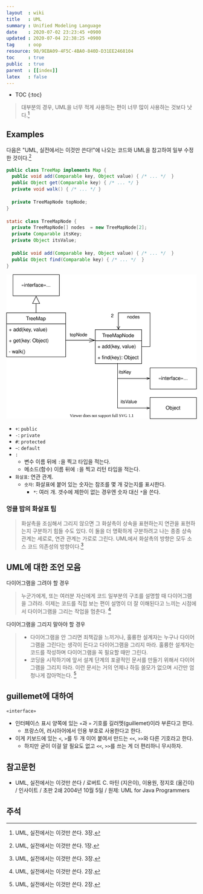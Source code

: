 ```yaml
---
layout  : wiki
title   : UML
summary : Unified Modeling Language
date    : 2020-07-02 23:23:45 +0900
updated : 2020-07-04 22:38:25 +0900
tag     : oop
resource: 98/9EBA09-4F5C-4BA0-840D-D31EE2468104
toc     : true
public  : true
parent  : [[index]]
latex   : false
---
```

* TOC
{:toc}

> 대부분의 경우, UML을 너무 적게 사용하는 편이 너무 많이 사용하는 것보다 낫다.[^bob-c3]

## Examples

다음은 "UML, 실전에서는 이것만 쓴다!"에 나오는 코드와 UML을 참고하여 일부 수정한 것이다.[^bob-c1]

```java
public class TreeMap implements Map {
  public void add(Comparable key, Object value) { /* ... */  }
  public Object get(Comparable key) { /* ... */ }
  private void walk() { /* ... */ }

  private TreeMapNode topNode;
}

static class TreeMapNode {
  private TreeMapNode[] nodes  = new TreeMapNode[2];
  private Comparable itsKey;
  private Object itsValue;

  public void add(Comparable key, Object value) { /* ... */  }
  public Object find(Comparable key) { /* ... */  }
}
```

![]( /resource/98/9EBA09-4F5C-4BA0-840D-D31EE2468104/uml-01.svg )

- `+`: `public`
- `-`: `private`
- `#`: `protected`
- `~`: `default`
- `:`
    - 변수 이름 뒤에 `:`을 찍고 타입을 적는다.
    - 메소드(함수) 이름 뒤에 `:`을 찍고 리턴 타입을 적는다.
- `화살표`: 연관 관계.
    - `숫자`: 화살표에 붙어 있는 숫자는 참조를 몇 개 갖는지를 표시한다.
        - `*`: 여러 개. 갯수에 제한이 없는 경우엔 숫자 대신 `*`을 쓴다.

### 엉클 밥의 화살표 팁

> 화살촉을 조심해서 그리지 않으면 그 화살촉이 상속을 표현하는지 연관을 표현하는지 구분하기 힘들 수도 있다.
이 둘을 더 명확하게 구분하려고 나는 종종 상속 관계는 세로로, 연관 관계는 가로로 그린다.
UML에서 화살촉의 방향은 모두 소스 코드 의존성의 방향이다.[^bob-c3]

## UML에 대한 조언 모음

다이어그램을 그려야 할 경우

> 누군가에게, 또는 여러분 자신에게 코드 일부분의 구조를 설명할 때 다이어그램을 그려라. 이제는 코드를 직접 보는 편이 설명이 더 잘 이해된다고 느끼는 시점에서 다이어그램을 그리는 작업을 멈춘다.
[^bob-c2]

다이어그램을 그리지 말아야 할 경우

> - 다이어그램을 안 그리면 죄책감을 느끼거나, 훌륭한 설계자는 누구나 다이어그램을 그린다는 생각이 든다고 다이어그램을 그리지 마라.
훌륭한 설계자는 코드를 작성하며 다이어그램을 꼭 필요할 때만 그린다.
> - 코딩을 시작하기에 앞서 설계 단계의 포괄적인 문서를 만들기 위해서 다이어그램을 그리지 마라. 이런 문서는 거의 언제나 하등 쓸모가 없으며 시간만 엄청나게 잡아먹는다.
[^bob-c2]

## guillemet에 대하여

```
«interface»
```

- 인터페이스 표시 양쪽에 있는 `«`과 `»` 기호를 길러멧(guillemet)이라 부른다고 한다.
    - 프랑스어, 러시아어에서 인용 부호로 사용한다고 한다.
- 이게 키보드에 있는 `<`, `>`를 두 개 이어 붙여서 만드는 `<<`, `>>`와 다른 기호라고 한다.
    - 하지만 굳이 이걸 알 필요도 없고 `<<`, `>>`를 쓰는 게 더 편리하니 무시하자.


## 참고문헌

-  UML, 실전에서는 이것만 쓴다 / 로버트 C. 마틴 (지은이), 이용원, 정지호 (옮긴이) / 인사이트 / 초판 2쇄 2004년 10월 5일 / 원제: UML for Java Programmers

## 주석

[^bob-c1]: UML, 실전에서는 이것만 쓴다. 1장.
[^bob-c2]: UML, 실전에서는 이것만 쓴다. 2장.
[^bob-c3]: UML, 실전에서는 이것만 쓴다. 3장.

